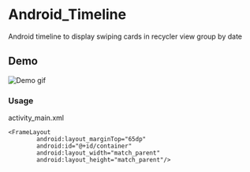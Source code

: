 # Android_Timeline
Android timeline to display swiping cards in recycler view group by date

## Demo
![](https://github.com/akshaykale/Android_Timeline/blob/master/media/demo.gif "Demo gif")

### Usage

activity_main.xml
```
<FrameLayout
        android:layout_marginTop="65dp"
        android:id="@+id/container"
        android:layout_width="match_parent"
        android:layout_height="match_parent"/>
```
